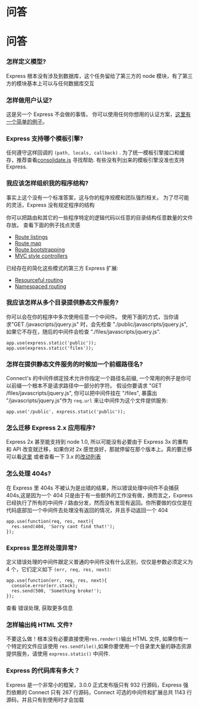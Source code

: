 # 问答

# 问答

### 怎样定义模型?

Express 根本没有涉及到数据库，这个任务留给了第三方的 node 模块，有了第三方的模块基本上可以与任何数据库交互

### 怎样做用户认证?

这是另一个 Express 不会做的事情， 你可以使用任何你想用的认证方案，[这里有一个简单的例子](https://github.com/visionmedia/express/tree/master/examples/auth)。

### Express 支持哪个模板引擎?

任何遵守这样回调的 `(path, locals, callback)` . 为了统一模板引擎接口和缓存，推荐查看[consolidate.js](https://github.com/visionmedia/consolidate.js) 寻找帮助. 有些没有列出来的模板引擎没准也支持 Express.

### 我应该怎样组织我的程序结构?

事实上这个没有一个标准答案，这与你的程序规模和团队强烈相关。 为了尽可能的灵活，Express 没有规定程序的结构

你可以把路由和其它的一些程序特定的逻辑代码以任意的目录结构任意数量的文件存放。 查看下面的例子找点灵感

*   [Route listings](https://github.com/visionmedia/express/blob/master/examples/route-separation/index.js#L19)
*   [Route map](https://github.com/visionmedia/express/blob/master/examples/route-map/index.js#L47)
*   [Route bootstrapping](https://github.com/visionmedia/express/tree/master/examples/route-loading)
*   [MVC style controllers](https://github.com/visionmedia/express/tree/master/examples/mvc)

已经存在的简化这些模式的第三方 Express 扩展:

*   [Resourceful routing](https://github.com/visionmedia/express-resource)
*   [Namespaced routing](https://github.com/visionmedia/express-namespace)

### 我应该怎样从多个目录提供静态文件服务?

你可以会在你的程序中多次使用任意一个中间件。 使用下面的方式，当你请求"GET /javascripts/jquery.js" 时，会先检查 "./public/javascripts/jquery.js", 如果它不存在，随后的中间件会检查 "./files/javascripts/jquery.js".

```
app.use(express.static('public'));
app.use(express.static('files')); 
```

### 怎样在提供静态文件服务的时候加一个前缀路径名?

Connect's 的中间件绑定技术允许你指定一个路径名前缀, 一个常用的例子是你可以前缀一个根本不是请求路径中一部分的字符。 假设你要请求 "GET /files/javascripts/jquery.js", 你可以把中间件挂在 "/files", 暴露出 "/javascripts/jquery.js"作为 `req.url` 来让中间件为这个文件提供服务:

```
app.use('/public', express.static('public')); 
```

### 怎么迁移 Express 2.x 应用程序?

Express 2x 甚至能支持到 node 1.0, 所以可能没有必要由于 Express 3x 的重构和 API 改变就迁移，如果你对 2x 感觉良好，那就停留在那个版本上。真的要迁移可以看[这里](https://github.com/visionmedia/express/wiki/Migrating-from-2.x-to-3.x) 或者查看一下 3.x 的[改动列表](https://github.com/visionmedia/express/wiki/New-features-in-3.x)

### 怎么处理 404s?

在 Express 里 404s 不被认为是出错的结果，所以错误处理中间件不会捕获 404s,这是因为一个 404 只是由于有一些额外的工作没有做，换而言之，Express 已经执行了所有的中间件 / 路由分发，然而没有发现有返回。你所要做的仅仅是在代码底部加一个中间件去处理没有返回的情况，并且手动返回一个 404

```
app.use(function(req, res, next){
  res.send(404, 'Sorry cant find that!');
}); 
```

### Express 里怎样处理异常?

定义错误处理的中间件跟定义普通的中间件没有什么区别，仅仅是参数必须定义为 4 个，它们定义如下 `(err, req, res, next)`:

```
app.use(function(err, req, res, next){
  console.error(err.stack);
  res.send(500, 'Something broke!');
}); 
```

查看 错误处理, 获取更多信息

### 怎样输出纯 HTML 文件?

不要这么做！根本没有必要直接使用`res.render()`输出 HTML 文件, 如果你有一个特定的文件应该使用 `res.sendfile()`,如果你要使用一个目录里大量的静态资源提供服务，请使用 `express.static()` 中间件.

### Express 的代码库有多大？

Express 是一个非常小的框架，3.0.0 正式发布版只有 932 行源码，Express 强烈依赖的 Connect 只有 267 行源码，Connect 可选的中间件和扩展总共 1143 行源码，并且只有到使用时才会加载